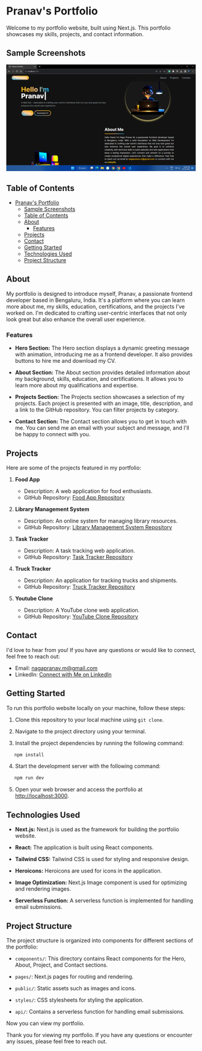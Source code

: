 # Pranav's Portfolio

Welcome to my portfolio website, built using Next.js. This portfolio showcases my skills, projects, and contact information.

## Sample Screenshots
<img src="public\screenshots\screenshot_01.png" alt="portfolio_screenshot">


## Table of Contents

- [Pranav's Portfolio](#pranavs-portfolio)
  - [Sample Screenshots](#sample-screenshots)
  - [Table of Contents](#table-of-contents)
  - [About](#about)
    - [Features](#features)
  - [Projects](#projects)
  - [Contact](#contact)
  - [Getting Started](#getting-started)
  - [Technologies Used](#technologies-used)
  - [Project Structure](#project-structure)

## About

My portfolio is designed to introduce myself, Pranav, a passionate frontend developer based in Bengaluru, India. It's a platform where you can learn more about me, my skills, education, certifications, and the projects I've worked on. I'm dedicated to crafting user-centric interfaces that not only look great but also enhance the overall user experience. 

### Features

- **Hero Section:** The Hero section displays a dynamic greeting message with animation, introducing me as a frontend developer. It also provides buttons to hire me and download my CV.

- **About Section:** The About section provides detailed information about my background, skills, education, and certifications. It allows you to learn more about my qualifications and expertise.

- **Projects Section:** The Projects section showcases a selection of my projects. Each project is presented with an image, title, description, and a link to the GitHub repository. You can filter projects by category.

- **Contact Section:** The Contact section allows you to get in touch with me. You can send me an email with your subject and message, and I'll be happy to connect with you.

## Projects

Here are some of the projects featured in my portfolio:

1. **Food App**
   - Description: A web application for food enthusiasts.
   - GitHub Repository: [Food App Repository](https://github.com/prannav225/FoodApp_Front-end)

2. **Library Management System**
   - Description: An online system for managing library resources.
   - GitHub Repository: [Library Management System Repository](https://github.com/prannav225/LibraryManagementSystem)

3. **Task Tracker**
   - Description: A task tracking web application.
   - GitHub Repository: [Task Tracker Repository](https://github.com/prannav225/TaskTracker-Frontend)

4. **Truck Tracker**
   - Description: An application for tracking trucks and shipments.
   - GitHub Repository: [Truck Tracker Repository](https://github.com/prannav225/Truck_Tracker_App)

5. **Youtube Clone**
   - Description: A YouTube clone web application.
   - GitHub Repository: [YouTube Clone Repository](https://github.com/prannav225/MyTube)

## Contact

I'd love to hear from you! If you have any questions or would like to connect, feel free to reach out:

- Email: nagapranav.m@gmail.com
- LinkedIn: [Connect with Me on LinkedIn](https://www.linkedin.com/in/prannav-m/)

## Getting Started

To run this portfolio website locally on your machine, follow these steps:

1. Clone this repository to your local machine using `git clone`.

2. Navigate to the project directory using your terminal.

3. Install the project dependencies by running the following command:

```bash
   npm install
   ```

4. Start the development server with the following command:

```bash
   npm run dev
   ```

5. Open your web browser and access the portfolio at [http://localhost:3000](http://localhost:3000).

## Technologies Used

- **Next.js:** Next.js is used as the framework for building the portfolio website.

- **React:** The application is built using React components.

- **Tailwind CSS:** Tailwind CSS is used for styling and responsive design.

- **Heroicons:** Heroicons are used for icons in the application.

- **Image Optimization:** Next.js Image component is used for optimizing and rendering images.

- **Serverless Function:** A serverless function is implemented for handling email submissions.

## Project Structure

The project structure is organized into components for different sections of the portfolio:

- `components/`: This directory contains React components for the Hero, About, Project, and Contact sections.

- `pages/`: Next.js pages for routing and rendering.

- `public/`: Static assets such as images and icons.

- `styles/`: CSS stylesheets for styling the application.

- `api/`: Contains a serverless function for handling email submissions.

Now you can view my portfolio.

Thank you for viewing my portfolio. If you have any questions or encounter any issues, please feel free to reach out.
 
 
